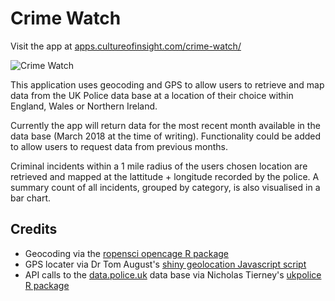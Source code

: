 # Crime Watch

Visit the app at [apps.cultureofinsight.com/crime-watch/](https://apps.cultureofinsight.com/crime-watch/)

![Crime Watch](https://cultureofinsight.com/img/crime-watch.png)

This application uses geocoding and GPS to allow users to retrieve and map data from the UK Police data base at a location of their choice within England, Wales or Northern Ireland.

Currently the app will return data for the most recent month available in the data base (March 2018 at the time of writing). Functionality could be added to allow users to request data from previous months.

Criminal incidents within a 1 mile radius of the users chosen location are retrieved and mapped at the lattitude + longitude recorded by the police. A summary count of all incidents, grouped by category, is also visualised in a bar chart.

## Credits

* Geocoding via the [ropensci opencage R package](https://github.com/ropensci/opencage)
* GPS locater via Dr Tom August's [shiny geolocation Javascript script](https://github.com/AugustT/shiny_geolocation) 
* API calls to the [data.police.uk](https://data.police.uk/) data base via Nicholas Tierney's [ukpolice R package](https://github.com/njtierney/ukpolice)
